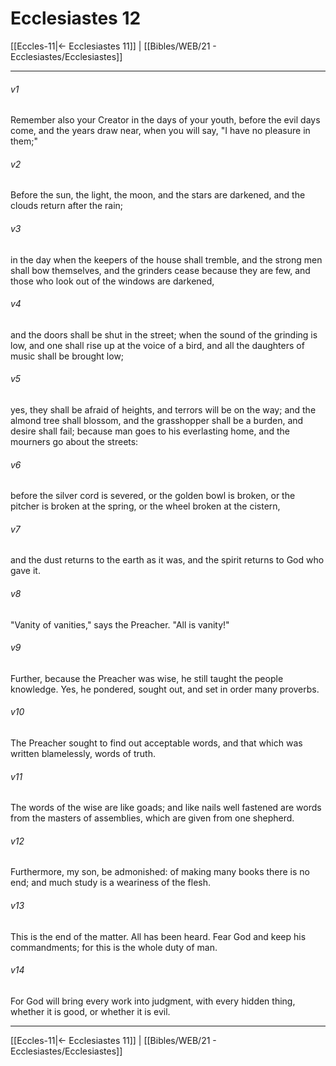 # Ecclesiastes 12

[[Eccles-11|← Ecclesiastes 11]] | [[Bibles/WEB/21 - Ecclesiastes/Ecclesiastes]]
***



###### v1 
Remember also your Creator in the days of your youth, before the evil days come, and the years draw near, when you will say, "I have no pleasure in them;" 

###### v2 
Before the sun, the light, the moon, and the stars are darkened, and the clouds return after the rain; 

###### v3 
in the day when the keepers of the house shall tremble, and the strong men shall bow themselves, and the grinders cease because they are few, and those who look out of the windows are darkened, 

###### v4 
and the doors shall be shut in the street; when the sound of the grinding is low, and one shall rise up at the voice of a bird, and all the daughters of music shall be brought low; 

###### v5 
yes, they shall be afraid of heights, and terrors will be on the way; and the almond tree shall blossom, and the grasshopper shall be a burden, and desire shall fail; because man goes to his everlasting home, and the mourners go about the streets: 

###### v6 
before the silver cord is severed, or the golden bowl is broken, or the pitcher is broken at the spring, or the wheel broken at the cistern, 

###### v7 
and the dust returns to the earth as it was, and the spirit returns to God who gave it. 

###### v8 
"Vanity of vanities," says the Preacher. "All is vanity!" 

###### v9 
Further, because the Preacher was wise, he still taught the people knowledge. Yes, he pondered, sought out, and set in order many proverbs. 

###### v10 
The Preacher sought to find out acceptable words, and that which was written blamelessly, words of truth. 

###### v11 
The words of the wise are like goads; and like nails well fastened are words from the masters of assemblies, which are given from one shepherd. 

###### v12 
Furthermore, my son, be admonished: of making many books there is no end; and much study is a weariness of the flesh. 

###### v13 
This is the end of the matter. All has been heard. Fear God and keep his commandments; for this is the whole duty of man. 

###### v14 
For God will bring every work into judgment, with every hidden thing, whether it is good, or whether it is evil.

***
[[Eccles-11|← Ecclesiastes 11]] | [[Bibles/WEB/21 - Ecclesiastes/Ecclesiastes]]
